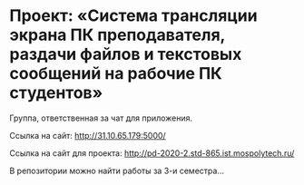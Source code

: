 # Проект: «Система трансляции экрана ПК преподавателя, раздачи файлов и текстовых сообщений на рабочие ПК студентов»

Группа, ответственная за чат для приложения.

Ссылка на сайт: http://31.10.65.179:5000/

Ссылка на сайт для проекта: http://pd-2020-2.std-865.ist.mospolytech.ru/

В репозитории можно найти работы за 3-и семестра...
